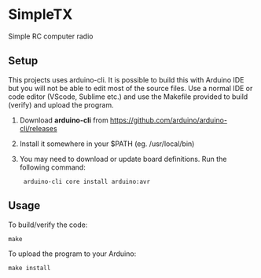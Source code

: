 # SimpleTX

Simple RC computer radio

## Setup

This projects uses arduino-cli. It is possible to build this with
Arduino IDE but you will not be able to edit most of the source
files. Use a normal IDE or code editor (VScode, Sublime etc.) and
use the Makefile provided to build (verify) and upload the program.

1. Download **arduino-cli** from https://github.com/arduino/arduino-cli/releases

2. Install it somewhere in your $PATH (eg. /usr/local/bin)

3. You may need to download or update board definitions. Run the following command:

        arduino-cli core install arduino:avr


## Usage

To build/verify the code:

    make

To upload the program to your Arduino:

    make install
